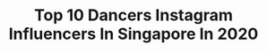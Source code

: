 ---
title: Top 10 Dancers Instagram Influencers In Singapore In 2020
description: >-
  Find top dancers Instagram influencers in Singapore in 2020. Most popular hashtags: #singapore #sgdance #dancesg #hiphop.
platform: Instagram
profiles:
  - username: "kylamchang"
    fullname: >-
      Kyla Chang
    location: "Singapore"
    followers: 6207
    engagement: 1862
    commentsToLikes: 0.048130
    avatar: "https://scontent-lhr8-1.cdninstagram.com/v/t51.2885-19/s320x320/29737452_579991712371514_7600075373371457536_n.jpg?_nc_ht=scontent-lhr8-1.cdninstagram.com&_nc_ohc=6R_uzS32Y4UAX_rtt2j&oh=11f7477968925df2f532c027b3f60445&oe=5EBA5405"
    verified: false
    hashtags: ""
  - username: "enmanuel2reyes"
    fullname: >-
      Enmanuel Reyes
    location: "Singapore"
    followers: 40774
    engagement: 755
    commentsToLikes: 0.013811
    avatar: "https://scontent-amt2-1.cdninstagram.com/v/t51.2885-19/s320x320/90087800_2617007571954379_2034812396534497280_n.jpg?_nc_ht=scontent-amt2-1.cdninstagram.com&_nc_ohc=ZiZNOtuaukcAX_ZK-o0&oh=33a781547303a63f9d42ef2360589619&oe=5EBA0F00"
    verified: false
    hashtags: "#chinesenewyear, #toponthetop, #asiatour, #madrid"
  - username: "arawindak"
    fullname: >-
      ARAWINDA
    location: "Singapore"
    followers: 7292
    engagement: 1311
    commentsToLikes: 0.026034
    avatar: "https://scontent-lhr8-1.cdninstagram.com/v/t51.2885-19/s320x320/92497977_277250423268898_1319508764734259200_n.jpg?_nc_ht=scontent-lhr8-1.cdninstagram.com&_nc_ohc=saxcIGlDuaAAX-BdsmA&oh=f893ba9179fa503e40bf6808160c381d&oe=5EBAA5E9"
    verified: false
    hashtags: "#art, #quirk, #kiteentertainment, #do0dle"
  - username: "_nikitamenon_"
    fullname: >-
      N I K I T A   M E N O N
    location: "Singapore"
    followers: 5275
    engagement: 777
    commentsToLikes: 0.029116
    avatar: "https://scontent-lhr8-1.cdninstagram.com/v/t51.2885-19/s320x320/74339022_563579934426217_8881906760839856128_n.jpg?_nc_ht=scontent-lhr8-1.cdninstagram.com&_nc_ohc=gsSuzAlFOjoAX_4lb94&oh=da59d076a765175e232ccc578f877334&oe=5EB9CB44"
    verified: false
    hashtags: "#sambharshaadi, #sleigh, #kensingtonpalace, #tafftalks"
  - username: "6fingermeraki"
    fullname: >-
      Germaine Cheong (Xiao Mei)
    location: "Singapore"
    followers: 6990
    engagement: 820
    commentsToLikes: 0.075585
    avatar: "https://scontent-ams4-1.cdninstagram.com/v/t51.2885-19/s320x320/92699785_365160711038225_2962020059632893952_n.jpg?_nc_ht=scontent-ams4-1.cdninstagram.com&_nc_ohc=oshf7uKRyCUAX-EMfiC&oh=1a0487ac6df969e4cb6ea13fb2be0345&oe=5EBB478C"
    verified: false
    hashtags: "#streetdance, #streetdancer, #newjackswing, #tiktokchallenge"
  - username: "nickjxseph"
    fullname: >-
      NICK JOSEPH
    location: "Singapore"
    followers: 7719
    engagement: 1355
    commentsToLikes: 0.028029
    avatar: "https://scontent-atl3-1.cdninstagram.com/v/t51.2885-19/s320x320/73267304_795187750902987_2537615769676546048_n.jpg?_nc_ht=scontent-atl3-1.cdninstagram.com&_nc_ohc=5uaEJM4ccz0AX87Mhbx&oh=342e9bba7ea44b5690434f1ff9d090db&oe=5EBB4532"
    verified: false
    hashtags: ""
  - username: "syazwanrahmad"
    fullname: >-
      SYAZWAN RAHMAD 🇸🇬🏳️‍🌈
    location: "Singapore"
    followers: 7476
    engagement: 571
    commentsToLikes: 0.067933
    avatar: "https://scontent-lhr8-1.cdninstagram.com/v/t51.2885-19/s320x320/90183179_856719618084741_8053988699991441408_n.jpg?_nc_ht=scontent-lhr8-1.cdninstagram.com&_nc_ohc=xhu35toX9XUAX9bwwaM&oh=29dec172f9b9b9b153f09ab526a59c6e&oe=5EBAB0F5"
    verified: false
    hashtags: "#choreography, #jbalvin, #syazwanxzaihar, #syazwanrahmadclass2020"
  - username: "heyhihazelle"
    fullname: >-
      𝐇𝐚𝐳𝐞𝐥𝐥𝐞 𝐓𝐞𝐨 张颖双
    location: "Singapore"
    followers: 45780
    engagement: 429
    commentsToLikes: 0.026718
    avatar: "https://scontent-ams4-1.cdninstagram.com/v/t51.2885-19/s320x320/85247786_855604001531830_130205915012923392_n.jpg?_nc_ht=scontent-ams4-1.cdninstagram.com&_nc_ohc=DBr5hyGRwi4AX_1_Z9A&oh=4576547a02af45f0d5f71ee04ed75c75&oe=5EB64C26"
    verified: false
    hashtags: "#jlo, #skechersenergy, #lbootd, #shotoniphone11pro"
  - username: "andreystylez"
    fullname: >-
      Andrey Stylez Onoprienko
    location: "Singapore"
    followers: 11903
    engagement: 1218
    commentsToLikes: 0.023268
    avatar: "https://scontent-lhr8-1.cdninstagram.com/v/t51.2885-19/s320x320/84155248_1265136910357616_5551990312416575488_n.jpg?_nc_ht=scontent-lhr8-1.cdninstagram.com&_nc_ohc=LqCh1uGBVwAAX9eawfv&oh=be266ae0aef109df9e695ac480d62305&oe=5EBAD852"
    verified: false
    hashtags: "#inspired, #stayhome"
  - username: "rhythmrob"
    fullname: >-
      Robin Teh
    location: "Singapore"
    followers: 3276
    engagement: 731
    commentsToLikes: 0.042087
    avatar: "https://scontent-ams4-1.cdninstagram.com/v/t51.2885-19/s320x320/53655990_2300256446910593_3527274950203277312_n.jpg?_nc_ht=scontent-ams4-1.cdninstagram.com&_nc_ohc=jgrBffenw7oAX-xhXLc&oh=3ca305c0f281cdc5f6c6ff6f59388a6a&oe=5EB2D895"
    verified: false
    hashtags: "#growyourmindglowyourlife, #gogetwhatyouareworth, #slowlybutshirely, #funky"
---